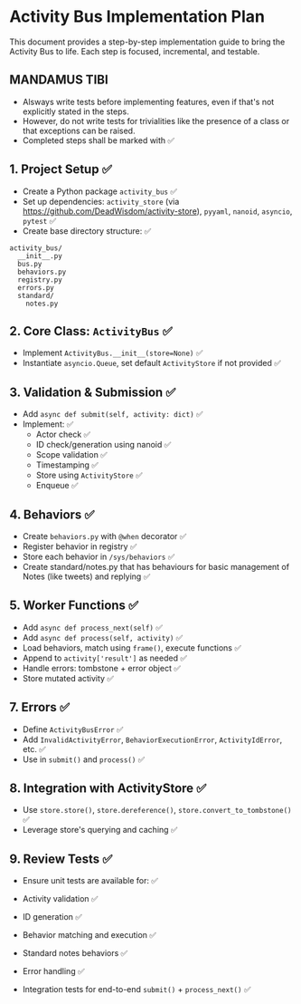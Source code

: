 # Activity Bus Implementation Plan

This document provides a step-by-step implementation guide to bring the Activity Bus to life. Each step is focused, incremental, and testable.

## MANDAMUS TIBI

- Alsways write tests before implementing features, even if that's not explicitly stated in the steps.
- However, do not write tests for trivialities like the presence of a class or that exceptions can be raised.
- Completed steps shall be marked with ✅

## 1. Project Setup ✅

- Create a Python package `activity_bus` ✅
- Set up dependencies: `activity_store` (via https://github.com/DeadWisdom/activity-store), `pyyaml`, `nanoid`, `asyncio`, `pytest` ✅
- Create base directory structure: ✅

```
activity_bus/
  __init__.py
  bus.py
  behaviors.py
  registry.py
  errors.py
  standard/
    notes.py
```

## 2. Core Class: `ActivityBus` ✅

- Implement `ActivityBus.__init__(store=None)` ✅
- Instantiate `asyncio.Queue`, set default `ActivityStore` if not provided ✅

## 3. Validation & Submission ✅

- Add `async def submit(self, activity: dict)` ✅
- Implement: ✅
  - Actor check ✅
  - ID check/generation using nanoid ✅
  - Scope validation ✅
  - Timestamping ✅
  - Store using `ActivityStore` ✅
  - Enqueue ✅

## 4. Behaviors ✅

- Create `behaviors.py` with `@when` decorator ✅
- Register behavior in registry ✅
- Store each behavior in `/sys/behaviors` ✅
- Create standard/notes.py that has behaviours for basic management of Notes (like tweets) and replying ✅

## 5. Worker Functions ✅

- Add `async def process_next(self)` ✅
- Add `async def process(self, activity)` ✅
- Load behaviors, match using `frame()`, execute functions ✅
- Append to `activity['result']` as needed ✅
- Handle errors: tombstone + error object ✅
- Store mutated activity ✅

## 7. Errors ✅

- Define `ActivityBusError` ✅
- Add `InvalidActivityError`, `BehaviorExecutionError`, `ActivityIdError`, etc. ✅
- Use in `submit()` and `process()` ✅

## 8. Integration with ActivityStore ✅

- Use `store.store()`, `store.dereference()`, `store.convert_to_tombstone()` ✅
- Leverage store's querying and caching ✅

## 9. Review Tests ✅

- Ensure unit tests are available for: ✅

- Activity validation ✅
- ID generation ✅
- Behavior matching and execution ✅
- Standard notes behaviors ✅
- Error handling ✅ 
- Integration tests for end-to-end `submit()` + `process_next()` ✅
